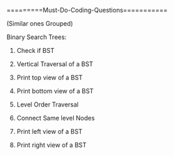 =========Must-Do-Coding-Questions===========

(Similar ones Grouped)

Binary Search Trees:

1. Check if BST

1. Vertical Traversal of a BST  
2. Print top view of a BST
3. Print bottom view of a BST

1. Level Order Traversal
2. Connect Same level Nodes
3. Print left view of a BST
4. Print right view of a BST 

